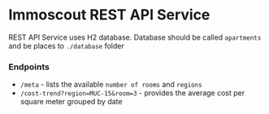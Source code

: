 # Immoscout REST API Service

REST API Service uses H2 database. Database should be called `apartments` and be places to `./database` folder

### Endpoints

* `/meta` - lists the available `number of rooms` and `regions`
* `/cost-trend?region=MUC-15&room=3` - provides the average cost per square meter grouped by date






